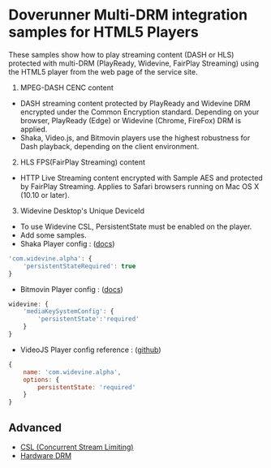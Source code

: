 # Doverunner Multi-DRM integration samples for HTML5 Players

These samples show how to play streaming content (DASH or HLS) protected with multi-DRM (PlayReady, Widevine, FairPlay Streaming) using the HTML5 player from the web page of the service site.

1. MPEG-DASH CENC content
- DASH streaming content protected by PlayReady and Widevine DRM encrypted under the Common Encryption standard. Depending on your browser, PlayReady (Edge) or Widevine (Chrome, FireFox) DRM is applied.
- Shaka, Video.js, and Bitmovin players use the highest robustness for Dash playback, depending on the client environment.

2. HLS FPS(FairPlay Streaming) content
- HTTP Live Streaming content encrypted with Sample AES and protected by FairPlay Streaming. Applies to Safari browsers running on Mac OS X (10.10 or later).

3. Widevine Desktop's Unique DeviceId
- To use Widevine CSL, PersistentState must be enabled on the player.
- Add some samples.
- Shaka Player config : ([docs](https://shaka-player-demo.appspot.com/docs/api/shaka.extern.html#.AdvancedDrmConfiguration))
```javascript
'com.widevine.alpha': {
    'persistentStateRequired': true
}
```

- Bitmovin Player config : ([docs](https://bitmovin.com/docs/player/api-reference/web/web-sdk-api-reference-v8#/player/web/8/docs/enums/drm.mediakeysystemconfig.persistentstate.html))
```javascript
widevine: {
    'mediaKeySystemConfig': {
        'persistentState':'required'
    }
}
```

- VideoJS Player config reference : ([github](https://github.com/videojs/videojs-contrib-eme/blob/main/src/eme.js#L64))
```javascript
{
    name: 'com.widevine.alpha',
    options: {
        persistentState: 'required'
    }
}
```



## Advanced

- [CSL (Concurrent Stream Limiting)](advanced/csl/README.md)
- [Hardware DRM](advanced/hardware-drm/README.md)
